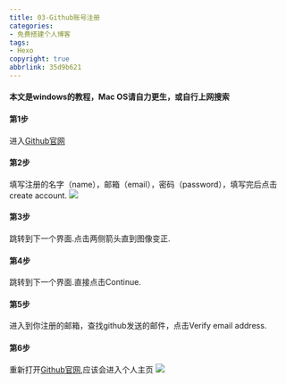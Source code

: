```yaml
---
title: 03-Github账号注册
categories: 
- 免费搭建个人博客
tags: 
- Hexo
copyright: true
abbrlink: 35d9b621
---
```

#### 本文是windows的教程，Mac OS请自力更生，或自行上网搜索
#### 第1步
进入[Github官网](https://github.com)
#### 第2步
填写注册的名字（name），邮箱（email），密码（password），填写完后点击create account.
![](https://serverless-page-bucket-jm08mud0-1300042459.cos-website.ap-shanghai.myqcloud.com/pic01.jpg)
<!-- more -->
#### 第3步
跳转到下一个界面.点击两侧箭头直到图像变正.
#### 第4步
跳转到下一个界面.直接点击Continue.
#### 第5步
进入到你注册的邮箱，查找github发送的邮件，点击Verify email address.
#### 第6步
重新打开[Github官网](https://github.com),应该会进入个人主页
![](https://serverless-page-bucket-jm08mud0-1300042459.cos-website.ap-shanghai.myqcloud.com/pic02.jpg)
